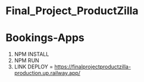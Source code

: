 # Final_Project_ProductZilla
# Bookings-Apps
1. NPM INSTALL
2. NPM RUN
3. LINK DEPLOY = https://finalprojectproductzilla-production.up.railway.app/
